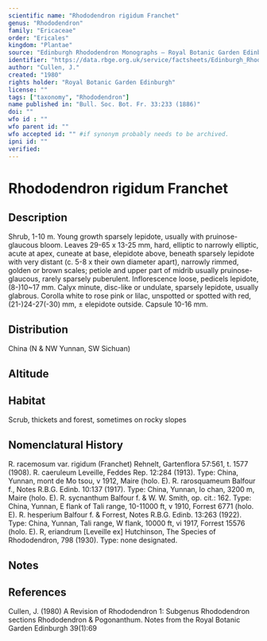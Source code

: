 ```yaml
---
scientific name: "Rhododendron rigidum Franchet"
genus: "Rhododendron"
family: "Ericaceae"
order: "Ericales"
kingdom: "Plantae"
source: "Edinburgh Rhododendron Monographs – Royal Botanic Garden Edinburgh"
identifier: "https://data.rbge.org.uk/service/factsheets/Edinburgh_Rhododendron_Monographs.xhtml"
author: "Cullen, J."
created: "1980"
rights holder: "Royal Botanic Garden Edinburgh"
license: ""
tags: ["taxonomy", "Rhododendron"]
name published in: "Bull. Soc. Bot. Fr. 33:233 (1886)"
doi: ""
wfo id : ""
wfo parent id: ""
wfo accepted id: "" #if synonym probably needs to be archived.                      
ipni id: ""
verified:
---
```


                       

# Rhododendron rigidum Franchet

## Description
Shrub, 1-10 m. Young growth sparsely lepidote, usually with pruinose-glaucous bloom. Leaves 29-65 x 13-25 mm, hard, elliptic to narrowly elliptic, acute at apex, cuneate at base, elepidote above, beneath sparsely lepidote with very distant (c. 5-8 x their own diameter apart), narrowly rimmed, golden or brown scales; petiole and upper part of midrib usually pruinose-glaucous, rarely sparsely puberulent. Inflorescence loose, pedicels lepidote, (8-)10~17 mm. Calyx minute, disc-like or undulate, sparsely lepidote, usually glabrous. Corolla white to rose pink or lilac, unspotted or spotted with red, (21-)24-27(-30) mm, ± elepidote outside. Capsule 10-16 mm.

## Distribution
China (N & NW Yunnan, SW Sichuan)

## Altitude


## Habitat
Scrub, thickets and forest, sometimes on rocky slopes

## Nomenclatural History
R. racemosum var. rigidum (Franchet) Rehnelt, Gartenflora 57:561, t. 1577 (1908). R. caeruleum Leveille, Feddes Rep. 12:284 (1913). Type: China, Yunnan, mont de Mo tsou, v 1912, Maire (holo. E). R. rarosquameum Balfour f., Notes R.B.G. Edinb. 10:137 (1917). Type: China, Yunnan, Io chan, 3200 m, Maire (holo. E). R. sycnanthum Balfour f. & W. W. Smith, op. cit.: 162. Type: China, Yunnan, E flank of Tali range, 10-11000 ft, v 1910, Forrest 6771 (holo. E). R. hesperium Balfour f. & Forrest, Notes R.B.G. Edinb. 13:263 (1922). Type: China, Yunnan, Tali range, W flank, 10000 ft, vi 1917, Forrest 15576 (holo. E). R, eriandrum [Leveille ex] Hutchinson, The Species of Rhododendron, 798 (1930). Type: none designated.
                       
## Notes


## References

Cullen, J. (1980) A Revision of Rhododendron 1: Subgenus Rhododendron sections Rhododendron & Pogonanthum. Notes from the Royal Botanic Garden Edinburgh 39(1):69
